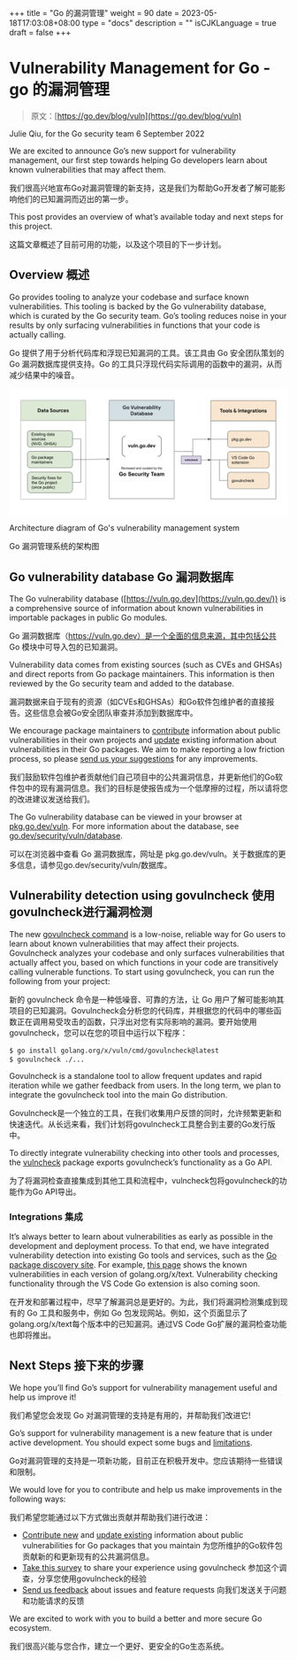+++
title = "Go 的漏洞管理"
weight = 90
date = 2023-05-18T17:03:08+08:00
type = "docs"
description = ""
isCJKLanguage = true
draft = false
+++

# Vulnerability Management for Go - go 的漏洞管理

> 原文：[https://go.dev/blog/vuln](https://go.dev/blog/vuln)

Julie Qiu, for the Go security team
6 September 2022

We are excited to announce Go’s new support for vulnerability management, our first step towards helping Go developers learn about known vulnerabilities that may affect them.

我们很高兴地宣布Go对漏洞管理的新支持，这是我们为帮助Go开发者了解可能影响他们的已知漏洞而迈出的第一步。

This post provides an overview of what’s available today and next steps for this project.

这篇文章概述了目前可用的功能，以及这个项目的下一步计划。

## Overview 概述

Go provides tooling to analyze your codebase and surface known vulnerabilities. This tooling is backed by the Go vulnerability database, which is curated by the Go security team. Go’s tooling reduces noise in your results by only surfacing vulnerabilities in functions that your code is actually calling.

Go 提供了用于分析代码库和浮现已知漏洞的工具。该工具由 Go 安全团队策划的 Go 漏洞数据库提供支持。Go 的工具只浮现代码实际调用的函数中的漏洞，从而减少结果中的噪音。

![Architecture diagram of Go's vulnerability management system](VulnerabilityManagementForGo_img/architecture.png)

Architecture diagram of Go's vulnerability management system

Go 漏洞管理系统的架构图

## Go vulnerability database  Go 漏洞数据库

The Go vulnerability database ([https://vuln.go.dev](https://vuln.go.dev/)) is a comprehensive source of information about known vulnerabilities in importable packages in public Go modules.

Go 漏洞数据库（https://vuln.go.dev）是一个全面的信息来源，其中包括公共 Go 模块中可导入包的已知漏洞。

Vulnerability data comes from existing sources (such as CVEs and GHSAs) and direct reports from Go package maintainers. This information is then reviewed by the Go security team and added to the database.

漏洞数据来自于现有的资源（如CVEs和GHSAs）和Go软件包维护者的直接报告。这些信息会被Go安全团队审查并添加到数据库中。

We encourage package maintainers to [contribute](https://go.dev/s/vulndb-report-new) information about public vulnerabilities in their own projects and [update](https://go.dev/s/vulndb-report-feedback) existing information about vulnerabilities in their Go packages. We aim to make reporting a low friction process, so please [send us your suggestions](https://golang.org/s/vuln-feedback) for any improvements.

我们鼓励软件包维护者贡献他们自己项目中的公共漏洞信息，并更新他们的Go软件包中的现有漏洞信息。我们的目标是使报告成为一个低摩擦的过程，所以请将您的改进建议发送给我们。

The Go vulnerability database can be viewed in your browser at [pkg.go.dev/vuln](https://pkg.go.dev/vuln). For more information about the database, see [go.dev/security/vuln/database](https://go.dev/security/vuln/database).

可以在浏览器中查看 Go 漏洞数据库，网址是 pkg.go.dev/vuln。关于数据库的更多信息，请参见go.dev/security/vuln/数据库。

## Vulnerability detection using govulncheck 使用govulncheck进行漏洞检测

The new [govulncheck command](https://pkg.go.dev/golang.org/x/vuln/cmd/govulncheck) is a low-noise, reliable way for Go users to learn about known vulnerabilities that may affect their projects. Govulncheck analyzes your codebase and only surfaces vulnerabilities that actually affect you, based on which functions in your code are transitively calling vulnerable functions. To start using govulncheck, you can run the following from your project:

新的 govulncheck 命令是一种低噪音、可靠的方法，让 Go 用户了解可能影响其项目的已知漏洞。Govulncheck会分析您的代码库，并根据您的代码中的哪些函数正在调用易受攻击的函数，只浮出对您有实际影响的漏洞。要开始使用govulncheck，您可以在您的项目中运行以下程序：

```
$ go install golang.org/x/vuln/cmd/govulncheck@latest
$ govulncheck ./...
```

Govulncheck is a standalone tool to allow frequent updates and rapid iteration while we gather feedback from users. In the long term, we plan to integrate the govulncheck tool into the main Go distribution.

Govulncheck是一个独立的工具，在我们收集用户反馈的同时，允许频繁更新和快速迭代。从长远来看，我们计划将govulncheck工具整合到主要的Go发行版中。

To directly integrate vulnerability checking into other tools and processes, the [vulncheck](https://pkg.go.dev/golang.org/x/vuln/vulncheck) package exports govulncheck’s functionality as a Go API.

为了将漏洞检查直接集成到其他工具和流程中，vulncheck包将govulncheck的功能作为Go API导出。

### Integrations 集成

It’s always better to learn about vulnerabilities as early as possible in the development and deployment process. To that end, we have integrated vulnerability detection into existing Go tools and services, such as the [Go package discovery site](https://pkg.go.dev/). For example, [this page](https://pkg.go.dev/golang.org/x/text?tab=versions) shows the known vulnerabilities in each version of golang.org/x/text. Vulnerability checking functionality through the VS Code Go extension is also coming soon.

在开发和部署过程中，尽早了解漏洞总是更好的。为此，我们将漏洞检测集成到现有的 Go 工具和服务中，例如 Go 包发现网站。例如，这个页面显示了golang.org/x/text每个版本中的已知漏洞。通过VS Code Go扩展的漏洞检查功能也即将推出。

## Next Steps 接下来的步骤

We hope you’ll find Go’s support for vulnerability management useful and help us improve it!

我们希望您会发现 Go 对漏洞管理的支持是有用的，并帮助我们改进它!



Go’s support for vulnerability management is a new feature that is under active development. You should expect some bugs and [limitations](https://pkg.go.dev/golang.org/x/vuln/cmd/govulncheck#hdr-Limitations).

Go对漏洞管理的支持是一项新功能，目前正在积极开发中。您应该期待一些错误和限制。

We would love for you to contribute and help us make improvements in the following ways:

我们希望您能通过以下方式做出贡献并帮助我们进行改进：

- [Contribute new](https://golang.org/s/vulndb-report-new) and [update existing](https://go.dev/s/vulndb-report-feedback) information about public vulnerabilities for Go packages that you maintain 为您所维护的Go软件包贡献新的和更新现有的公共漏洞信息。
- [Take this survey](https://golang.org/s/govulncheck-feedback) to share your experience using govulncheck 参加这个调查，分享您使用govulncheck的经验
- [Send us feedback](https://golang.org/s/vuln-feedback) about issues and feature requests 向我们发送关于问题和功能请求的反馈

We are excited to work with you to build a better and more secure Go ecosystem.

我们很高兴能与您合作，建立一个更好、更安全的Go生态系统。
